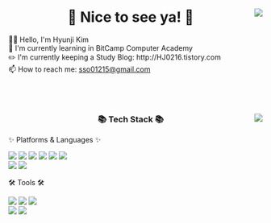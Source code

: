 <div align="left">
<img align="right" src="https://github-readme-stats.vercel.app/api/top-langs/?username=hj0216&layout=compact&langs_count=8"/>
<h1 align="center">👋 Nice to see ya! 👋</h1>
🙆‍♀️ Hello, I'm Hyunji Kim <br/>
🌱 I'm currently learning in BitCamp Computer Academy <br/>
✏️ I'm currently keeping a Study Blog: http://HJ0216.tistory.com <br/>
📫 How to reach me: <a href="mailto:sso01215@gmail.com">sso01215@gmail.com</a> <br/>
<br/>
<br/>
<br/>

</div>


<div align="left">
<img align="right" src="http://mazassumnida.wtf/api/v2/generate_badge?boj=hj0216"/>
<h3 align="center">📚 Tech Stack 📚</h3>
<p>✨ Platforms & Languages ✨</p>
  <img src="https://img.shields.io/badge/Java-007396.svg?&style=for-the-badge&logo=Conda-Forge&logoColor=white" />
  <img src="https://img.shields.io/badge/Oracle-F80000.svg?&style=for-the-badge&logo=Oracle&logoColor=white" />  
  <img src="https://img.shields.io/badge/JavaScript-F7DF1E.svg?&style=for-the-badge&logo=JavaScript&logoColor=white" />
  <img src="https://img.shields.io/badge/HTML5-E34F26.svg?&style=for-the-badge&logo=HTML5&logoColor=white" />
  <img src="https://img.shields.io/badge/CSS3-1572B6.svg?&style=for-the-badge&logo=CSS3&logoColor=white" />
  <img src="https://img.shields.io/badge/jQuery-0769AD.svg?style=for-the-badge&logo=jQuery&logoColor=white" />
  <br>
    
  
  <img src="https://img.shields.io/badge/Linux-FCC624?style=for-the-badge&logo=Linux&logoColor=white" />
  <img src="https://img.shields.io/badge/CentOS-262577?style=for-the-badge&logo=CentOS&logoColor=white" />
  <br>
  
<p>🛠 Tools 🛠</p>
  <img src="https://img.shields.io/badge/Eclipse IDE-2C2255?style=for-the-badge&logo=Eclipse IDE&logoColor=white" />
  <img src="https://img.shields.io/badge/Visual Studio Code-007ACC?style=for-the-badge&logo=Visual Studio&logoColor=white" />
  <img src="https://img.shields.io/badge/Tomcat-F8DC75?style=for-the-badge&logo=ApacheTomcat&logoColor=white" />
  <br/>
  
  <img src="https://img.shields.io/badge/Git-F05032?style=for-the-badge&logo=Git&logoColor=white" />
  <img src="https://img.shields.io/badge/GitHub-181717?style=for-the-badge&logo=GitHub&logoColor=white" />
  
</div>
